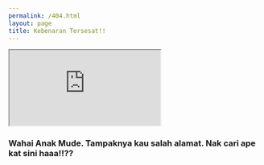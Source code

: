 ```yaml
---
permalink: /404.html
layout: page
title: Kebenaran Tersesat!!
---
```


<section>
	<div class="container">
		<div class="row">
			<div class="col-lg-12 text-center">
				<div class="embed-responsive embed-responsive-16by9">
					<iframe class="embed-responsive-item" src="https://www.youtube.com/embed/EYFuF8BK96Q?start=6&autoplay=1&end=40"  allowfullscreen autoplay></iframe>
				</div>
				<h3>Wahai Anak Mude. Tampaknya kau salah alamat. Nak cari ape kat sini haaa!!??</h3>
			</div>
		</div>
	</div>
</section>
